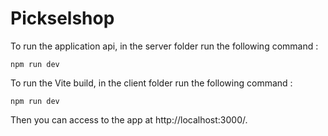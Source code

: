 # Pickselshop

To run the application api, in the server folder run the following command :

```npm run dev```

To run the Vite build, in the client folder run the following command : 

```npm run dev```

Then you can access to the app at http://localhost:3000/.
